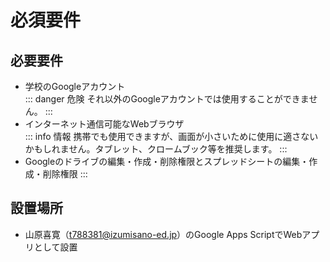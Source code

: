 # 必須要件

## 必要要件

- 学校のGoogleアカウント  
    ::: danger 危険
    それ以外のGoogleアカウントでは使用することができません。
    ::: 
- インターネット通信可能なWebブラウザ  
    ::: info 情報
    携帯でも使用できますが、画面が小さいために使用に適さないかもしれません。タブレット、クロームブック等を推奨します。
    :::
- Googleのドライブの編集・作成・削除権限とスプレッドシートの編集・作成・削除権限
    :::

## 設置場所

- 山原喜寛（t788381@izumisano-ed.jp）のGoogle Apps ScriptでWebアプリとして設置